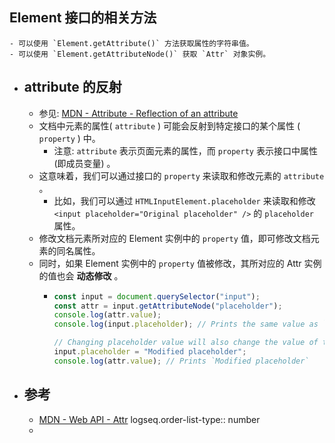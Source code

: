 ## Element 接口的相关方法
	- 可以使用 `Element.getAttribute()` 方法获取属性的字符串值。
	- 可以使用 `Element.getAttributeNode()` 获取 `Attr` 对象实例。
- ## attribute 的反射
	- 参见: [MDN - Attribute - Reflection of an attribute](https://developer.mozilla.org/en-US/docs/Glossary/Attribute#reflection_of_an_attribute)
	- 文档中元素的属性(  `attribute` ) 可能会反射到特定接口的某个属性 ( `property` ) 中。
		- 注意: `attribute` 表示页面元素的属性，而 `property` 表示接口中属性 (即成员变量) 。
	- 这意味着，我们可以通过接口的 `property` 来读取和修改元素的 `attribute` 。
		- 比如，我们可以通过 `HTMLInputElement.placeholder` 来读取和修改 `<input placeholder="Original placeholder" />` 的 `placeholder` 属性。
	- 修改文档元素所对应的 Element 实例中的 `property` 值，即可修改文档元素的同名属性。
	- 同时，如果 Element 实例中的 `property` 值被修改，其所对应的 Attr 实例的值也会 **动态修改** 。
		- ``` js
		  const input = document.querySelector("input");
		  const attr = input.getAttributeNode("placeholder");
		  console.log(attr.value);
		  console.log(input.placeholder); // Prints the same value as `attr.value`
		  
		  // Changing placeholder value will also change the value of the reflected attribute.
		  input.placeholder = "Modified placeholder";
		  console.log(attr.value); // Prints `Modified placeholder`
		  ```
- ## 参考
	- [MDN - Web API - Attr](https://developer.mozilla.org/en-US/docs/Web/API/Attr)
	  logseq.order-list-type:: number
	-
